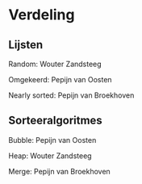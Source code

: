 # Verdeling
## Lijsten
Random: Wouter Zandsteeg

Omgekeerd: Pepijn van Oosten

Nearly sorted: Pepijn van Broekhoven

## Sorteeralgoritmes
Bubble: Pepijn van Oosten

Heap: Wouter Zandsteeg

Merge: Pepijn van Broekhoven

